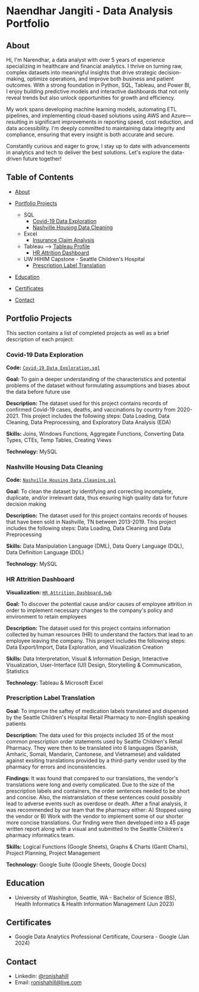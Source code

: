 # Naendhar Jangiti - Data Analysis Portfolio

## About
Hi, I'm Narendhar, a data analyst with over 5 years of experience specializing in healthcare and financial analytics. I thrive on turning raw, complex datasets into meaningful insights that drive strategic decision-making, optimize operations, and improve both business and patient outcomes. With a strong foundation in Python, SQL, Tableau, and Power BI, I enjoy building predictive models and interactive dashboards that not only reveal trends but also unlock opportunities for growth and efficiency.

My work spans developing machine learning models, automating ETL pipelines, and implementing cloud-based solutions using AWS and Azure—resulting in significant improvements in reporting speed, cost reduction, and data accessibility. I'm deeply committed to maintaining data integrity and compliance, ensuring that every insight is both accurate and secure.

Constantly curious and eager to grow, I stay up to date with advancements in analytics and tech to deliver the best solutions. Let's explore the data-driven future together!

## Table of Contents
- [About](https://github.com/ronishahill/Data-Analysis-Portfolio/blob/main/README.md#about)
  
- [Portfolio Projects](https://github.com/ronishahill/Data-Analysis-Portfolio/blob/main/README.md#portfolio-projects)
   - SQL
     - [Covid-19 Data Exploration](https://github.com/ronishahill/Data-Analysis-Portfolio/blob/main/README.md#covid-19-data-exploration)
     - [Nashville Housing Data Cleaning](https://github.com/ronishahill/Data-Analysis-Portfolio/blob/main/README.md#nashville-housing-data-cleaning)
   - Excel
     - [Insurance Claim Analysis](https://github.com/ronishahill/Data-Analysis-Portfolio/blob/main/README.md#insurance-claim-analysis)
   - Tableau --> [Tableau Profile](https://public.tableau.com/app/profile/ronishahill)
     - [HR Attrition Dashboard](https://github.com/ronishahill/Data-Analysis-Portfolio/blob/main/README.md#hr-attrition-dashboard)
  - UW HIHIM Capstone - Seattle Children's Hospital
     - [Prescription Label Translation](https://github.com/ronishahill/Data-Analysis-Portfolio/blob/main/README.md#prescription-label-translation)
     
- [Education](https://github.com/ronishahill/Data-Analysis-Portfolio/blob/main/README.md#education)
  
- [Certificates](https://github.com/ronishahill/Data-Analysis-Portfolio/blob/main/README.md#certificates)
  
- [Contact](https://github.com/ronishahill/Data-Analysis-Portfolio/blob/main/README.md#contact)

## Portfolio Projects
This section contains a list of completed projects as well as a brief description of each project:

### Covid-19 Data Exploration

**Code:** [`Covid-19 Data Exploration.sql`](https://github.com/ronishahill/Portfolio-Projects/blob/main/Covid-19%20Data%20Exploration.sql)

**Goal:** To gain a deeper understanding of the characteristics and potential problems of the dataset without formulating assumptions and biases about the data before future use 

**Description:** The dataset used for this project contains records of confirmed Covid-19 cases, deaths, and vaccinations by country from 2020-2021. This project includes the following steps: Data Loading, Data Cleaning, Data Preprocessing, and Exploratory Data Analysis (EDA)

**Skills:** Joins, Windows Functions, Aggregate Functions, Converting Data Types, CTEs, Temp Tables, Creating Views

**Technology:** MySQL

### Nashville Housing Data Cleaning

**Code:** [`Nashville Housing Data Cleaning.sql`](https://github.com/ronishahill/Portfolio-Projects/blob/main/Nashville%20Housing%20Data%20Cleaning.sql)

**Goal:** To clean the dataset by identifying and correcting incomplete, duplicate, and/or irrelevant data, thus ensuring high quality data for future decision making 

**Description:** The dataset used for this project contains records of houses that have been sold in Nashville, TN between 2013-2019. This project includes the following steps: Data Loading, Data Cleaning and Data Preprocessing

**Skills:** Data Manipulation Language (DML), Data Query Language (DQL), Data Definition Language (DDL)

**Technology:** MySQL

### HR Attrition Dashboard

**Visualization:** [`HR Attrition Dashboard.twb`](https://public.tableau.com/app/profile/ronishahill/viz/HRAttritionDashboard_16969048581520/Dashboard1)

**Goal:** To discover the potential cause and/or causes of employee attrition in order to implement necessary changes to the company's policy and environment to retain employees

**Description:** The dataset used for this project contains information collected by human resources (HR) to understand the factors that lead to an employee leaving the company. This project includes the following steps: Data Export/Import, Data Exploration, and Visualization Creation 

**Skills:** Data Interpretation, Visual & Information Design, Interactive Visualization, User-Interface (UI) Design, Storytelling & Communication, Statistics

**Technology:** Tableau & Microsoft Excel

### Prescription Label Translation

**Goal:** To improve the saftey of medication labels translated and dispensed by the Seattle Children's Hospital Retail Pharmacy to non-English speaking patients

**Description:** The data used for this projects included 35 of the most common prescription order statements used by Seattle Children's Retail Pharmacy. They were then to be translated into 6 languages (Spanish, Amharic, Somali, Mandarin, Cantonese, and Vietnamese) and validated against exsiting translations provided by a third-party vendor used by the pharmacy for errors and inconsistencies. 

**Findings:** It was found that compared to our translations, the vendor's translations were long and overly complicated. Due to the size of the prescription labels and containers, the order sentences needed to be short and concise. Also, the mistranslation of these sentences could possibly lead to adverse events such as overdose or death. After a final analysis, it was recommended by our team that the pharmacy either: A) Stopped using the vendor or B) Work with the vendor to implement some of our shorter more concise translations. Our finding were then developed into a 45 page written report along with a visual and submitted to the Seattle Children's pharmacy informatics team.

**Skills:** Logical Functions (Google Sheets), Graphs & Charts (Gantt Charts), Project Planning, Project Management 

**Technology:** Google Suite (Google Sheets, Google Docs)


## Education
- University of Washington, Seattle, WA - Bachelor of Science (BS), Health Informatics & Health Information Management (Jun 2023)               

## Certificates
- Google Data Analytics Professional Certificate, Coursera - Google (Jan 2024)

## Contact
- Linkedin: [@ronishahill](https://www.linkedin.com/in/ronishahill/)
- Email: ronishahill@live.com
